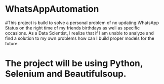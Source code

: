 # WhatsAppAutomation
#This project is build to solve a personal problem of no updating WhatsApp Status on the right time of my friends birthdays as well as specific occasions. As a Data Scientist, I realize that if I am unable to analyze and find a solution to my own problems how can I build proper models for the future.
# The project will be using Python, Selenium and Beautifulsoup.
